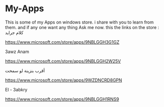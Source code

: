# My-Apps
This is some of my Apps on windows store.
i share with you to learn from them.
and if any one want any thing Ask me now.
this the links on the store : 
كلام جرايد

https://www.microsoft.com/store/apps/9NBLGGH3G1GZ

3awz Anam

https://www.microsoft.com/store/apps/9NBLGGH2W25V

أقرب بنزينة لو سمحت

https://www.microsoft.com/store/apps/9WZDNCRD8GPN

El - 3abkry

https://www.microsoft.com/store/apps/9NBLGGH1RNS9
